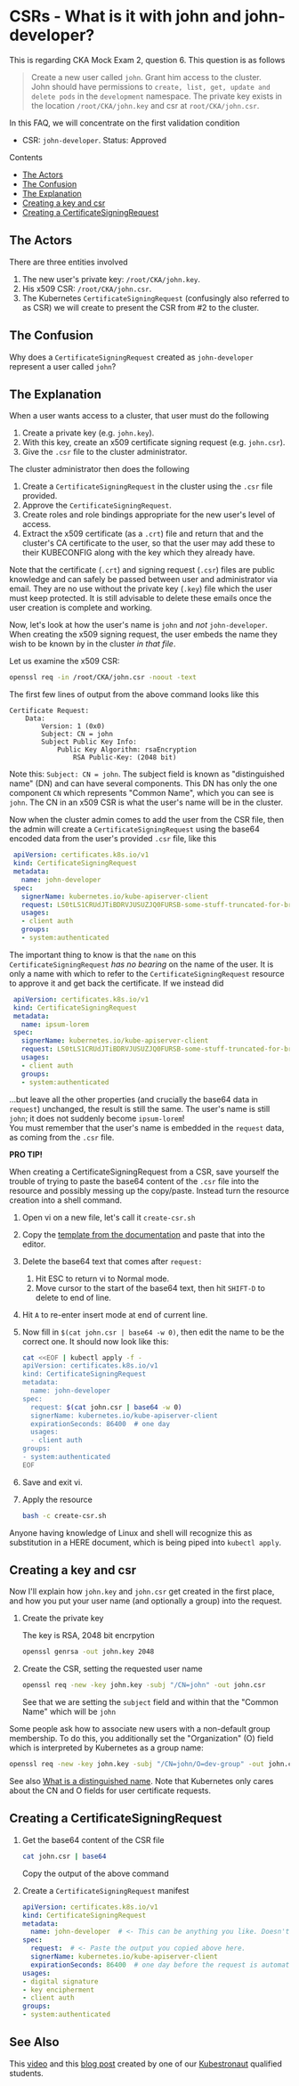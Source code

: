 # CSRs - What is it with john and john-developer?

This is regarding CKA Mock Exam 2, question 6. This question is as follows

> Create a new user called `john`. Grant him access to the cluster.<br/>John should have permissions to `create, list, get, update and delete pods` in the `development` namespace. The private key exists in the location `/root/CKA/john.key` and csr at `root/CKA/john.csr`.

In this FAQ, we will concentrate on the first validation condition

* CSR: `john-developer`. Status: Approved

Contents

* [The Actors](#the-actors)
* [The Confusion](#the-confusion)
* [The Explanation](#the-explanation)
* [Creating a key and csr](#creating-a-key-and-csr)
* [Creating a CertificateSigningRequest](#creating-a-certificatesigningrequest)

## The Actors

There are three entities involved

1. The new user's private key: `/root/CKA/john.key`.
1. His x509 CSR: `/root/CKA/john.csr`.
1. The Kubernetes `CertificateSigningRequest` (confusingly also referred to as CSR) we will create to present the CSR from #2 to the cluster.

## The Confusion

Why does a `CertificateSigningRequest` created as `john-developer` represent a user called `john`?

## The Explanation

When a user wants access to a cluster, that user must do the following

1. Create a private key (e.g. `john.key`).
1. With this key, create an x509 certificate signing request (e.g. `john.csr`).
1. Give the `.csr` file to the cluster administrator.

The cluster administrator then does the following

1. Create a `CertificateSigningRequest` in the cluster using the `.csr` file provided.
1. Approve the `CertificateSigningRequest`.
1. Create roles and role bindings appropriate for the new user's level of access.
1. Extract the x509 certificate (as a `.crt`) file and return that and the cluster's CA certificate to the user, so that the user may add these to their KUBECONFIG along with the key which they already have.

Note that the certificate (`.crt`) and signing request (`.csr`) files are public knowledge and can safely be passed between user and administrator via email. They are no use without the private key (`.key`) file which the user must keep protected. It is still advisable to delete these emails once the user creation is complete and working.

Now, let's look at how the user's name is `john` and _not_ `john-developer`. When creating the x509 signing request, the user embeds the name they wish to be known by in the cluster _in that file_.

Let us examine the x509 CSR:

```bash
openssl req -in /root/CKA/john.csr -noout -text
```

The first few lines of output from the above command looks like this

```
Certificate Request:
    Data:
        Version: 1 (0x0)
        Subject: CN = john
        Subject Public Key Info:
            Public Key Algorithm: rsaEncryption
                RSA Public-Key: (2048 bit)
```

Note this: `Subject: CN = john`. The subject field is known as "distinguished name" (DN) and can have several components. This DN has only the one component `CN` which represents "Common Name", which you can see is `john`. The CN in an x509 CSR is what the user's name will be in the cluster.

Now when the cluster admin comes to add the user from the CSR file, then the admin will create a `CertificateSigningRequest` using the base64 encoded data from the user's provided `.csr` file, like this

```yaml
 apiVersion: certificates.k8s.io/v1
 kind: CertificateSigningRequest
 metadata:
   name: john-developer
 spec:
   signerName: kubernetes.io/kube-apiserver-client
   request: LS0tLS1CRUdJTiBDRVJUSUZJQ0FURSB-some-stuff-truncated-for-brevity==
   usages:
   - client auth
   groups:
   - system:authenticated
```

The important thing to know is that the `name` on this `CertificateSigningRequest` _has no bearing_ on the name of the user. It is only a name with which to refer to the `CertificateSigningRequest` resource to approve it and get back the certificate. If we instead did

```yaml
 apiVersion: certificates.k8s.io/v1
 kind: CertificateSigningRequest
 metadata:
   name: ipsum-lorem
 spec:
   signerName: kubernetes.io/kube-apiserver-client
   request: LS0tLS1CRUdJTiBDRVJUSUZJQ0FURSB-some-stuff-truncated-for-brevity==
   usages:
   - client auth
   groups:
   - system:authenticated
```

...but leave all the other properties (and crucially the base64 data in `request`) unchanged, the result is still the same. The user's name is still `john`; it does not suddenly become `ipsum-lorem`!<br/>You must remember that the user's name is embedded in the `request` data, as coming from the `.csr` file.

**PRO TIP!**

When creating a CertificateSigningRequest from a CSR, save yourself the trouble of trying to paste the base64 content of the `.csr` file into the resource and possibly messing up the copy/paste. Instead turn the resource creation into a shell command.

1. Open vi on a new file, let's call it `create-csr.sh`
1. Copy the [template from the documentation](https://kubernetes.io/docs/reference/access-authn-authz/certificate-signing-requests/#create-certificatessigningrequest) and paste that into the editor.
1. Delete the base64 text that comes after `request:`
    1. Hit ESC to return vi to Normal mode.
    1. Move cursor to the start of the base64 text, then hit `SHIFT-D` to delete to end of line.
1. Hit `A` to re-enter insert mode at end of current line.
1. Now fill in `$(cat john.csr | base64 -w 0)`, then edit the name to be the correct one. It should now look like this:

    ```bash
    cat <<EOF | kubectl apply -f -
    apiVersion: certificates.k8s.io/v1
    kind: CertificateSigningRequest
    metadata:
      name: john-developer
    spec:
      request: $(cat john.csr | base64 -w 0)
      signerName: kubernetes.io/kube-apiserver-client
      expirationSeconds: 86400  # one day
      usages:
      - client auth
    groups:
    - system:authenticated
    EOF
    ```
1. Save and exit vi.
1. Apply the resource

    ```bash
    bash -c create-csr.sh
    ```
Anyone having knowledge of Linux and shell will recognize this as substitution in a HERE document, which is being piped into `kubectl apply`.

## Creating a key and csr

Now I'll explain how `john.key` and `john.csr` get created in the first place, and how you put your user name (and optionally a group) into the request.

1. Create the private key

    The key is RSA, 2048 bit encrpytion

    ```bash
    openssl genrsa -out john.key 2048
    ```

1.  Create the CSR, setting the requested user name

    ```bash
    openssl req -new -key john.key -subj "/CN=john" -out john.csr
    ```

    See that we are setting the `subject` field and within that the "Common Name" which will be `john`

Some people ask how to associate new users with a non-default group membership. To do this, you additionally set the "Organization" (O) field which is interpreted by Kubernetes as a group name:

```bash
openssl req -new -key john.key -subj "/CN=john/O=dev-group" -out john.csr
```

See also [What is a distinguished name](https://knowledge.digicert.com/generalinformation/INFO1745.html). Note that Kubernetes only cares about the CN and O fields for user certificate requests.

## Creating a CertificateSigningRequest

1. Get the base64 content of the CSR file

    ```bash
    cat john.csr | base64
    ```

    Copy the output of the above command

1. Create a `CertificateSigningRequest` manifest

    ```yaml
    apiVersion: certificates.k8s.io/v1
    kind: CertificateSigningRequest
    metadata:
      name: john-developer  # <- This can be anything you like. Doesn't have to be "john".
    spec:
      request:  # <- Paste the output you copied above here.
      signerName: kubernetes.io/kube-apiserver-client
      expirationSeconds: 86400  # one day before the request is automatically revoked if you haven't approved it.
    usages:
    - digital signature
    - key encipherment
    - client auth
    groups:
    - system:authenticated
    ```

## See Also

This [video](https://www.youtube.com/watch?v=I-iVrIWfMl8) and this [blog post](https://articles.adityasamant.dev/blog/kubernetes/kubectl-auth-can-i/) created by one of our [Kubestronaut](https://www.cncf.io/training/kubestronaut/) qualified students.